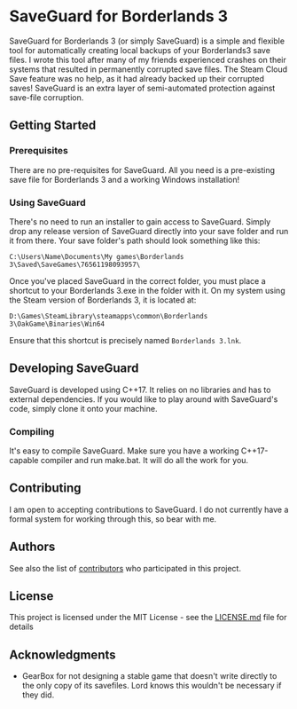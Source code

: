 # SaveGuard for Borderlands 3

SaveGuard for Borderlands 3 (or simply SaveGuard) is a simple and flexible tool for automatically creating local backups of your Borderlands3 save files. I wrote this tool after many of my friends experienced crashes on their systems that resulted in permanently corrupted save files. The Steam Cloud Save feature was no help, as it had already backed up their corrupted saves! SaveGuard is an extra layer of semi-automated protection against save-file corruption.

## Getting Started

### Prerequisites

There are no pre-requisites for SaveGuard. All you need is a pre-existing save file for Borderlands 3 and a working Windows installation!

### Using SaveGuard

There's no need to run an installer to gain access to SaveGuard. Simply drop any release version of SaveGuard directly into your save folder and run it from there. Your save folder's path should look something like this:

`C:\Users\Name\Documents\My games\Borderlands 3\Saved\SaveGames\76561198093957\`

Once you've placed SaveGuard in the correct folder, you must place a shortcut to your Borderlands 3.exe in the folder with it. On my system using the Steam version of Borderlands 3, it is located at:

`D:\Games\SteamLibrary\steamapps\common\Borderlands 3\OakGame\Binaries\Win64`

Ensure that this shortcut is precisely named `Borderlands 3.lnk`.


## Developing SaveGuard

SaveGuard is developed using C++17. It relies on no libraries and has to external dependencies. If you would like to play around with SaveGuard's code, simply clone it onto your machine.

### Compiling

It's easy to compile SaveGuard. Make sure you have a working C++17-capable compiler and run make.bat. It will do all the work for you.

## Contributing

I am open to accepting contributions to SaveGuard. I do not currently have a formal system for working through this, so bear with me. 

## Authors

See also the list of [contributors](https://github.com/your/project/contributors) who participated in this project.

## License

This project is licensed under the MIT License - see the [LICENSE.md](LICENSE.md) file for details

## Acknowledgments

* GearBox for not designing a stable game that doesn't write directly to the only copy of its savefiles. Lord knows this wouldn't be necessary if they did.
